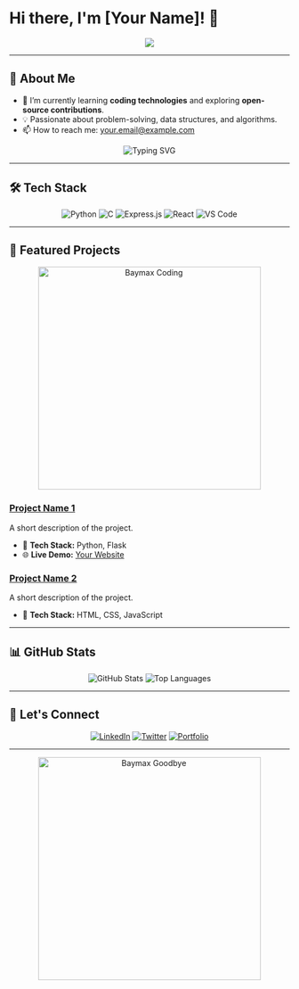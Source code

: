 # Hi there, I'm [Your Name]! 👋

<p align="center">
  <img src=https://c.tenor.com/c4cx59tZFTkAAAAC/baymax-hello.gif>
</p>

---

## 🌟 About Me
- 🌱 I’m currently learning **coding technologies** and exploring **open-source contributions**.
- 💡 Passionate about problem-solving, data structures, and algorithms.
- 📫 How to reach me: [your.email@example.com](mailto:your.email@example.com)

<p align="center">
  <img src="https://readme-typing-svg.demolab.com?font=Fira+Code&size=24&pause=1000&color=F7567C&center=true&width=435&lines=Welcome+to+my+GitHub!+🚀;I'm+a+passionate+learner!+📚;Let's+collaborate+on+Open+Source!+🤝" alt="Typing SVG" />
</p>

---

## 🛠️ Tech Stack
<p align="center">
  <img src="https://img.shields.io/badge/Python-3776AB?style=flat-square&logo=python&logoColor=white" alt="Python">
  <img src="https://img.shields.io/badge/C-A8B9CC?style=flat-square&logo=c&logoColor=white" alt="C">
  <img src="https://img.shields.io/badge/Express.js-404D59?style=flat-square" alt="Express.js">
  <img src="https://img.shields.io/badge/React-61DAFB?style=flat-square&logo=react&logoColor=white" alt="React">
  <img src="https://img.shields.io/badge/VS%20Code-007ACC?style=flat-square&logo=visual-studio-code&logoColor=white" alt="VS Code">
</p>

---

## 🌟 Featured Projects
<p align="center">
  <img src="https://media.giphy.com/media/l3q2Ip2dm7FASFYWs/giphy.gif" alt="Baymax Coding" width="400px">
</p>

### [Project Name 1](https://github.com/your-username/project-name)
A short description of the project.
- 🔧 **Tech Stack:** Python, Flask
- 🌐 **Live Demo:** [Your Website](https://your-website.com)

### [Project Name 2](https://github.com/your-username/project-name)
A short description of the project.
- 🔧 **Tech Stack:** HTML, CSS, JavaScript

---

## 📊 GitHub Stats
<p align="center">
  <img src="https://github-readme-stats.vercel.app/api?username=your-username&show_icons=true&theme=tokyonight" alt="GitHub Stats" />
  <img src="https://github-readme-stats.vercel.app/api/top-langs/?username=your-username&layout=compact&theme=tokyonight" alt="Top Languages" />
</p>

---

## 🤝 Let's Connect
<p align="center">
  <a href="https://www.linkedin.com/in/your-username"><img src="https://img.shields.io/badge/LinkedIn-blue?style=flat-square&logo=linkedin&logoColor=white" alt="LinkedIn"></a>
  <a href="https://twitter.com/your-username"><img src="https://img.shields.io/badge/Twitter-blue?style=flat-square&logo=twitter&logoColor=white" alt="Twitter"></a>
  <a href="https://your-portfolio-link.com"><img src="https://img.shields.io/badge/Portfolio-red?style=flat-square&logo=firefox&logoColor=white" alt="Portfolio"></a>
</p>

---

<p align="center">
  <img src="https://media.giphy.com/media/3oEdva9BUHPIs2SkGk/giphy.gif" alt="Baymax Goodbye" width="400px">
</p>
